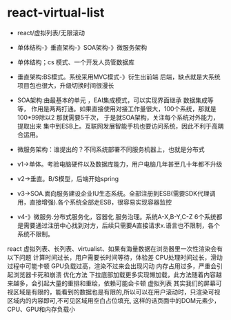 # react-virtual-list
 - react/虚拟列表/无限滚动

 - 单体结构-》垂直架构-》SOA架构-》微服务架构
 - 单体结构；cs 模式、一个开发人员管数据库
 - 垂直架构:BS模式。系统采用MVC模式-》衍生出前端  后端，缺点就是大系统项目包也很大，升级切换时间很漫长
 - SOA架构:由最基本的单元 ，EAI集成模式，可以实现界面继承 数据集成等等，
 作用是两两打通。如果直接使用对接工作量很大，100个系统，那就是100*99除以2  那就需要5千次，
 于是就SOA架构，关注每个系统对外能力，提取出来 集中到ESB上。互联网发展智能手机也要访问系统，因此不利于高耦合运用。

 - 微服务架构：谁提出的？不同系统部署不同服务机器上，也就是分布式

 - v1->单体。考验电脑硬件以及数据库能力，用户电脑几年甚至几十年都不升级
 - v2->垂直。B/S模型，后端开始spring 
 - v3->SOA.面向服务建设企业IU生态系统。全部注册到ESB(需要SDK代理调用，直接增强).各个系统全部走ESB，很容易实现容器监控
 - v4-》微服务.分布式服务化，容器化 服务治理。系统A-X,B-Y,C-Z  6个系统都是需要通过注册中心找到对方，后续只需要A直接请求x.语言也不限制，各个系统不限制。
 
react 虚拟列表、长列表、virtualist、如果有海量数据在浏览器里一次性渲染会有以下问题 计算时间过长，用户需要长时间等待，体验差 CPU处理时间过长，滑动过程中可能卡顿 GPU负载过高，渲染不过来会出现闪动 内存占用过多，严重会引起浏览器卡死和崩溃 优化方法 下拉底部加载更多实现懒加载，此方法随着内容越来越多，会引起大量的重排和重绘，依赖可能会卡顿 虚拟列表 其实我们的屏幕可视区域是有限的，能看到的数据也是有限的,所以可以在用户滚动时，只渲染可视区域内的内容即可,不可见区域用空白占位填充, 这样的话页面中的DOM元素少，CPU、GPU和内存负载小
